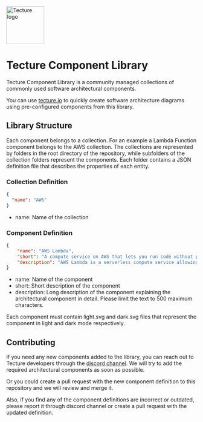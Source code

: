 <img alt="Tecture logo" src="https://www.tecture.io/_next/image?url=%2F_next%2Fstatic%2Fmedia%2Flogo.c2838afd.png&w=640&q=75" width="100" height="100">

# Tecture Component Library

Tecture Component Library is a community managed collections of commonly used software architectural components. 

You can use [tecture.io](tecture.https://tecture.io) to quickly create software architecture diagrams using pre-configured components from this library.

## Library Structure

Each component belongs to a collection. For an example a Lambda Function component belongs to the AWS collection. The collections are represented by folders in the root directory of the repository, while subfolders of the collection folders represent the components. Each folder contains a JSON definition file that describes the properties of each entity.

### Collection Definition

```json
{
  "name": "AWS"
}
```
- name: Name of the collection

### Component Definition

```json
{
    "name": "AWS Lambda",
    "short": "A compute service on AWS that lets you run code without provisioning or managing servers.",
    "description": "AWS Lambda is a serverless compute service allowing you to run your code without provisioning or managing servers. It executes code only when needed and scales automatically, from a few requests per day to thousands per second. It supports multiple programming languages and integrates with other AWS services. Billing is based on the compute time you consume, making it cost-effective. Its built-in security and monitoring features ensure a secure and efficient execution environment."
}
```
- name: Name of the component
- short: Short description of the component
- description: Long description of the component explaining the architectural component in detail. Please limit the text to 500 maximum characters.

Each component must contain light.svg and dark.svg files that represent the component in light and dark mode respectively.

## Contributing

If you need any new components added to the library, you can reach out to Tecture developers through the [discord channel](https://discord.gg/3CuH5jKU). We will try to add the required architectural components as soon as possible.

Or you could create a pull request with the new component definition to this repository and we will review and merge it.

Also, if you find any of the component definitions are incorrect or outdated, please report it through discord channel or create a pull request with the updated definition.
